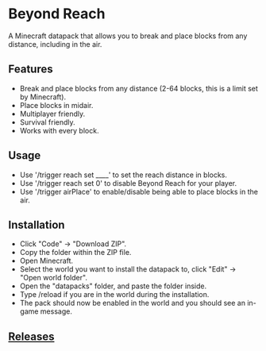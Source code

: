 # Beyond Reach
A Minecraft datapack that allows you to break and place blocks from any distance, including in the air.

## Features
* Break and place blocks from any distance (2-64 blocks, this is a limit set by Minecraft).
* Place blocks in midair.
* Multiplayer friendly.
* Survival friendly.
* Works with every block.

## Usage
* Use '/trigger reach set ____' to set the reach distance in blocks.
* Use '/trigger reach set 0' to disable Beyond Reach for your player.
* Use '/trigger airPlace' to enable/disable being able to place blocks in the air.

## Installation
* Click "Code" -> "Download ZIP".
* Copy the folder within the ZIP file.
* Open Minecraft.
* Select the world you want to install the datapack to, click "Edit" -> "Open world folder".
* Open the "datapacks" folder, and paste the folder inside.
* Type /reload if you are in the world during the installation.
* The pack should now be enabled in the world and you should see an in-game message.

## [Releases](https://github.com/TechnoBro03/BeyondReach/releases)
